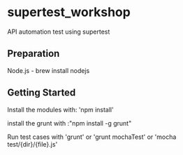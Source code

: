 # supertest_workshop

API automation test using supertest

## Preparation
Node.js - brew install nodejs


## Getting Started
Install the modules with: 'npm install'

install the grunt with :"npm install -g grunt"

Run test cases with 'grunt' or 'grunt mochaTest' or 'mocha test/{dir}/{file}.js'
